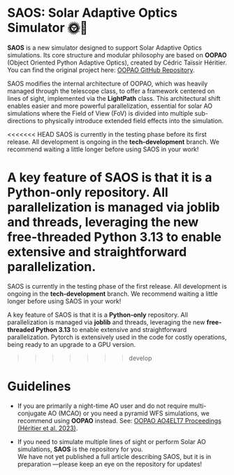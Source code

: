 # SAOS: Solar Adaptive Optics Simulator 🌞🔭

**SAOS** is a new simulator designed to support Solar Adaptive Optics simulations. Its core structure and modular philosophy are based on **OOPAO** (Object Oriented Python Adaptive Optics), created by Cédric Taïssir Héritier. You can find the original project here: [OOPAO GitHub Repository](https://github.com/cheritier/OOPAO/tree/master).

SAOS modifies the internal architecture of OOPAO, which was heavily managed through the telescope class, to offer a framework centered on lines of sight, implemented via the **LightPath** class. This architectural shift enables easier and more powerful parallelization, essential for solar AO simulations where the Field of View (FoV) is divided into multiple sub-directions to physically introduce extended field effects into the simulation.

<<<<<<< HEAD
SAOS is currently in the testing phase before its first release. All development is ongoing in the **tech-development** branch. We recommend waiting a little longer before using SAOS in your work!

A key feature of SAOS is that it is a **Python-only** repository. All parallelization is managed via **joblib** and threads, leveraging the new **free-threaded Python 3.13** to enable extensive and straightforward parallelization.
=======
SAOS is currently in the testing phase of the first release. All development is ongoing in the **tech-development** branch. We recommend waiting a little longer before using SAOS in your work!

A key feature of SAOS is that it is a **Python-only** repository. All parallelization is managed via **joblib** and threads, leveraging the new **free-threaded Python 3.13** to enable extensive and straightforward parallelization. Pytorch is extensively used in the code for costly operations, being ready to an upgrade to a GPU version.
>>>>>>> develop

# Guidelines

- If you are primarily a night-time AO user and do not require multi-conjugate AO (MCAO) or you need a pyramid WFS simulations, we recommend using **OOPAO** instead. See: [OOPAO AO4ELT7 Proceedings (Héritier et al. 2023)](https://hal.science/AO4ELT7/hal-04402878v1).

- If you need to simulate multiple lines of sight or perform Solar AO simulations, **SAOS** is the repository for you.  
  We have not yet published a full article describing SAOS, but it is in preparation —please keep an eye on the repository for updates!
